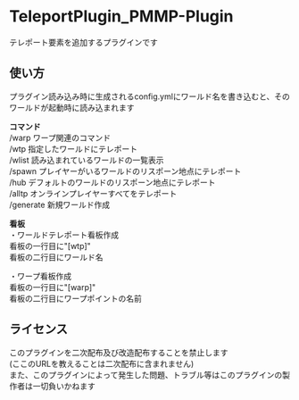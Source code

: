 # TeleportPlugin_PMMP-Plugin
テレポート要素を追加するプラグインです

## 使い方<br>
プラグイン読み込み時に生成されるconfig.ymlにワールド名を書き込むと、そのワールドが起動時に読み込まれます<br>

**コマンド**<br>
/warp ワープ関連のコマンド<br>
/wtp 指定したワールドにテレポート<br>
/wlist 読み込まれているワールドの一覧表示<br>
/spawn プレイヤーがいるワールドのリスポーン地点にテレポート<br>
/hub デフォルトのワールドのリスポーン地点にテレポート<br>
/alltp オンラインプレイヤーすべてをテレポート<br>
/generate 新規ワールド作成<br>

**看板**<br>
・ワールドテレポート看板作成<br>
看板の一行目に"[wtp]"<br>
看板の二行目にワールド名<br>

・ワープ看板作成<br>
看板の一行目に"[warp]"<br>
看板の二行目にワープポイントの名前<br>

## ライセンス<br>
このプラグインを二次配布及び改造配布することを禁止します<br>
(ここのURLを教えることは二次配布に含まれません)<br>
また、このプラグインによって発生した問題、トラブル等はこのプラグインの製作者は一切負いかねます<br>
